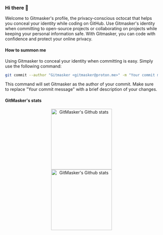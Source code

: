 ### Hi there 👋

Welcome to Gitmasker's profile, the privacy-conscious octocat that helps you conceal your identity while coding on GitHub. Use Gitmasker's identity when committing to open-source projects or collaborating on projects while keeping your personal information safe. With Gitmasker, you can code with confidence and protect your online privacy.

#### How to summon me

Using Gitmasker to conceal your identity when committing is easy. Simply use the following command:

```bash
git commit --author "Gitmasker <gitmasker@proton.me>" -m "Your commit message"
```

This command will set Gitmasker as the author of your commit. Make sure to replace "Your commit message" with a brief description of your changes.

#### GitMasker's stats

<!-- Light Mode -->
<div align="center"> 
<a href="https://github.com/anuraghazra/github-readme-stats#gh-light-mode-only">
<img height=200 src="https://github-readme-stats.vercel.app/api?username=gitmasker&theme=default#gh-light-mode-only" alt="GitMasker's Github stats" />
</a>
</div>

<!-- Dark Mode -->
<div align="center"> 
<a href="https://github.com/anuraghazra/github-readme-stats#gh-dark-mode-only">
<img height=200 src="https://github-readme-stats.vercel.app/api?username=gitmasker&theme=dark&bg_color=000000#gh-dark-mode-only" alt="GitMasker's Github stats" />
</a>
</div>
